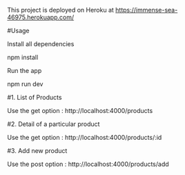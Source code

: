 This project is deployed on Heroku at https://immense-sea-46975.herokuapp.com/

#Usage

Install all dependencies

npm install

Run the app

npm run dev

#1. List of Products

Use the get option : http://localhost:4000/products

#2. Detail of a particular product

Use the get option : http://localhost:4000/products/:id

#3. Add new product

Use the post option : http://localhost:4000/products/add
